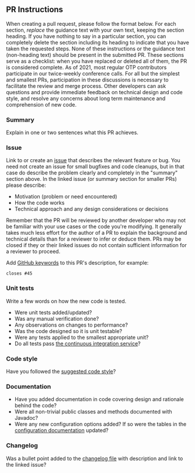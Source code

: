 ## PR Instructions
When creating a pull request, please follow the format below. For each section, *replace* the guidance text with your own text, keeping the section heading. If you have nothing to say in a particular section, you can completely delete the section including its heading to indicate that you have taken the requested steps. None of these instructions or the guidance text (non-heading text) should be present in the submitted PR. These sections serve as a checklist: when you have replaced or deleted all of them, the PR is considered complete. As of 2021, most regular OTP contributors participate in our twice-weekly conference calls. For all but the simplest and smallest PRs, participation in these discussions is necessary to facilitate the review and merge process. Other developers can ask questions and provide immediate feedback on technical design and code style, and resolve any concerns about long term maintenance and comprehension of new code.

### Summary
Explain in one or two sentences what this PR achieves. 

### Issue
Link to or create an [issue](https://github.com/opentripplanner/OpenTripPlanner/issues) that describes the relevant feature or bug. 
You need not create an issue for small bugfixes and code cleanups, but in that case do describe the problem clearly and completely in the "summary" section above.
In the linked issue (or summary section for smaller PRs) please describe:
- Motivation (problem or need encountered)
- How the code works
- Technical approach and any design considerations or decisions

Remember that the PR will be reviewed by another developer who may not be familiar with your use cases or the code you're modifying. It generally takes much less effort for the author of a PR to explain the background and technical details than for a reviewer to infer or deduce them. PRs may be closed if they or their linked issues do not contain sufficient information for a reviewer to proceed.

Add [GitHub keywords](https://help.github.com/articles/closing-issues-using-keywords/) to this PR's description, for example:

`closes #45`

### Unit tests
Write a few words on how the new code is tested. 
- Were unit tests added/updated?
- Was any manual verification done?
- Any observations on changes to performance?
- Was the code designed so it is unit testable?
- Were any tests applied to the smallest appropriate unit?
- Do all tests pass [the continuous integration service](https://github.com/opentripplanner/OpenTripPlanner/blob/dev-2.x/docs/Developers-Guide.md#continuous-integration)?

### Code style
Have you followed the [suggested code style](https://github.com/opentripplanner/OpenTripPlanner/blob/dev-2.x/docs/Developers-Guide.md#code-style)? 

### Documentation
- Have you added documentation in code covering design and rationale behind the code?
- Were all non-trivial public classes and methods documented with Javadoc?
- Were any new configuration options added? If so were the tables in the [configuration documentation](https://github.com/opentripplanner/OpenTripPlanner/blob/dev-2.x/docs/Configuration.md) updated?

### Changelog
Was a bullet point added to the [changelog file](https://github.com/opentripplanner/OpenTripPlanner/blob/dev-2.x/docs/Changelog.md) with description and link to the linked issue?

